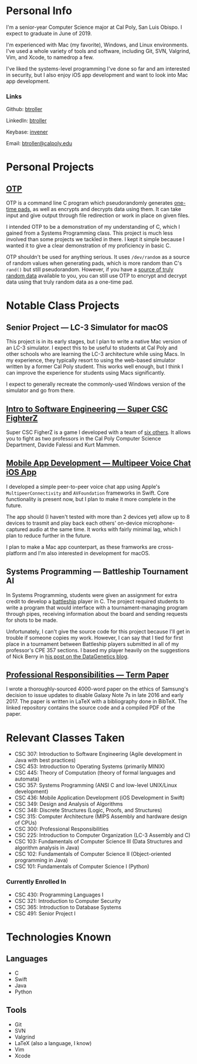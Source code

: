 # Personal Info

I'm a senior-year Computer Science major at Cal Poly, San Luis Obispo. I expect to graduate in June of 2019.

I'm experienced with Mac (my favorite), Windows, and Linux environments. I've used a whole variety of tools and software, including Git, SVN, Valgrind, Vim, and Xcode, to namedrop a few.

I've liked the systems-level programming I've done so far and am interested in security, but I also enjoy iOS app development and want to look into Mac app development.

### Links
Github: [btroller](https://github.com/btroller) 

LinkedIn: [btroller](https://www.linkedin.com/in/btroller) 

Keybase: [invener](https://keybase.io/invener) 

Email: [btroller@calpoly.edu](mailto:btroller@calpoly.edu)

# Personal Projects

## [OTP](https://github.com/btroller/One-Time-Pad)

OTP is a command line C program which pseudorandomly generates [one-time pads](https://en.wikipedia.org/wiki/One-time_pad), as well as encrypts and decrypts data using them. It can take input and give output through file redirection or work in place on given files. 

I intended OTP to be a demonstration of my understanding of C, which I gained from a Systems Programming class. This project is much less involved than some projects we tackled in there. I kept it simple because I wanted it to give a clear demonstration of my proficiency in basic C.

OTP shouldn't be used for anything serious. It uses `/dev/random` as a source of random values when generating pads, which is more random than C's `rand()` but still pseudorandom. However, if you have a [source of truly random data](https://en.wikipedia.org/wiki/Hardware_random_number_generator) available to you, you can still use OTP to encrypt and decrypt data using that truly random data as a one-time pad.

# Notable Class Projects

## Senior Project — LC-3 Simulator for macOS

This project is in its early stages, but I plan to write a native Mac version of an LC-3 simulator. I expect this to be useful to students at Cal Poly and other schools who are learning the LC-3 architecture while using Macs. In my experience, they typically resort to using the web-based simulator written by a former Cal Poly student. This works well enough, but I think I can improve the experience for students using Macs significantly.

I expect to generally recreate the commonly-used Windows version of the simulator and go from there.

## [Intro to Software Engineering — Super CSC FighterZ](https://github.com/TraceRainbolt/SuperCSCFighterZ)

Super CSC FigherZ is a game I developed with a team of [six others](https://github.com/TraceRainbolt/SuperCSCFighterZ/graphs/contributors). It allows you to fight as two professors in the Cal Poly Computer Science Department, Davide Falessi and Kurt Mammen.

## [Mobile App Development — Multipeer Voice Chat iOS App](https://github.com/btroller/Multipeer-Voice-Chat)

I developed a simple peer-to-peer voice chat app using Apple's `MultipeerConnectivity` and `AVFoundation` frameworks in Swift. Core functionality is present now, but I plan to make it more complete in the future.

The app should (I haven't tested with more than 2 devices yet) allow up to 8 devices to trasmit and play back each others' on-device microphone-captured audio at the same time. It works with fairly minimal lag, which I plan to reduce further in the future.

I plan to make a Mac app counterpart, as these framworks are cross-platform and I'm also interested in development for macOS.

## Systems Programming — Battleship Tournament AI

In Systems Programming, students were given an assignment for extra credit to develop a [battleship](https://en.wikipedia.org/wiki/Battleship_(game)) player in C. The project required students to write a program that would interface with a tournament-managing program through pipes, receiving information about the board and sending requests for shots to be made. 

Unfortunately, I can't give the source code for this project because I'll get in trouble if someone copies my work. However, I can say that I tied for first place in a tournament between Battleship players submitted in all of my professor's CPE 357 sections. I based my player heavily on the suggestions of Nick Berry in [his post on the DataGenetics blog](http://www.datagenetics.com/blog/december32011/).

## [Professional Responsibilities — Term Paper](https://github.com/btroller/CSC-300-Paper)

I wrote a thoroughly-sourced 4000-word paper on the ethics of Samsung's decision to issue updates to disable Galaxy Note 7s in late 2016 and early 2017. The paper is written in LaTeX with a bibliography done in BibTeX. The linked repository contains the source code and a compiled PDF of the paper.

# Relevant Classes Taken

* CSC 307: Introduction to Software Engineering (Agile development in Java with best practices)
* CSC 453: Introduction to Operating Systems (primarily MINIX)
* CSC 445: Theory of Computation (theory of formal languages and automata)
* CSC 357: Systems Programming (ANSI C and low-level UNIX/Linux development)
* CSC 436: Mobile Application Development (iOS Development in Swift)
* CSC 349: Design and Analysis of Algorithms
* CSC 348: Discrete Structures (Logic, Proofs, and Structures)
* CSC 315: Computer Architecture (MIPS Assembly and hardware design of CPUs)
* CSC 300: Professional Responsibilities
* CSC 225: Introduction to Computer Organization (LC-3 Assembly and C)
* CSC 103: Fundamentals of Computer Science III (Data Structures and algorithm analysis in Java)
* CSC 102: Fundamentals of Computer Science II (Object-oriented programming in Java)
* CSC 101: Fundamentals of Computer Science I (Python)

### Currently Enrolled In

* CSC 430: Programming Languages I
* CSC 321: Introduction to Computer Security
* CSC 365: Introduction to Database Systems
* CSC 491: Senior Project I

# Technologies Known

## Languages

* C
* Swift
* Java
* Python

## Tools

* Git
* SVN
* Valgrind
* LaTeX (also a language, I know)
* Vim
* Xcode
